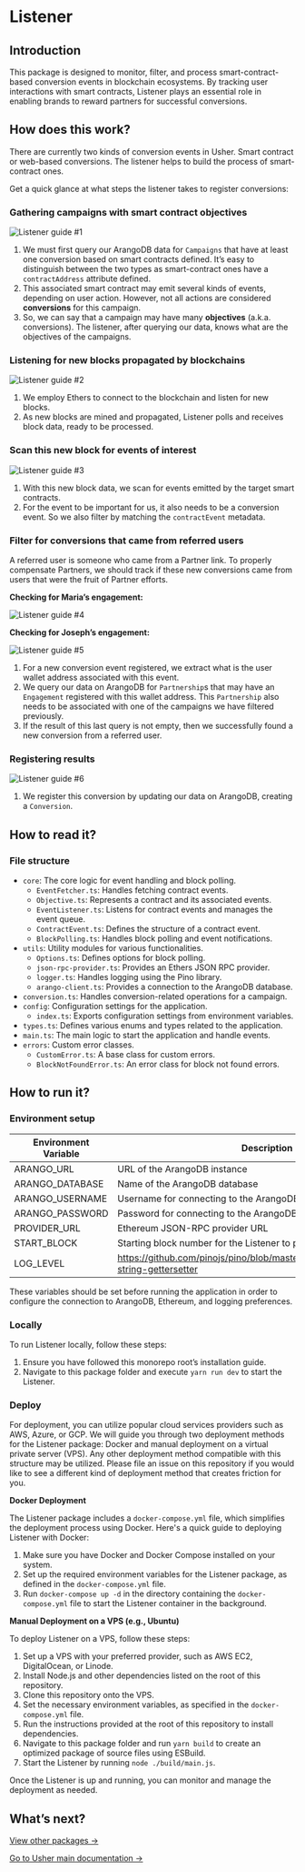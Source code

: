 # Listener

## Introduction

This package is designed to monitor, filter, and process smart-contract-based conversion events in blockchain ecosystems. By tracking user interactions with smart contracts, Listener plays an essential role in enabling brands to reward partners for successful conversions.

## How does this work?

There are currently two kinds of conversion events in Usher. Smart contract or web-based conversions. The listener helps to build the process of smart-contract ones.

Get a quick glance at what steps the listener takes to register conversions:

### Gathering campaigns with smart contract objectives

![Listener guide #1](../../images/docs/listener/ListenerStep1.png)

1. We must first query our ArangoDB data for `Campaigns` that have at least one conversion based on smart contracts defined. It’s easy to distinguish between the two types as smart-contract ones have a  `contractAddress` attribute defined.
2. This associated smart contract may emit several kinds of events, depending on user action. However, not all actions are considered **conversions** for this campaign.
3. So, we can say that a campaign may have many **objectives** (a.k.a. conversions). The listener, after querying our data, knows what are the objectives of the campaigns.

### Listening for new blocks propagated by blockchains

![Listener guide #2](../../images/docs/listener/ListenerStep2.png)

1. We employ Ethers to connect to the blockchain and listen for new blocks.
2. As new blocks are mined and propagated, Listener polls and receives block data, ready to be processed.

### Scan this new block for events of interest

![Listener guide #3](../../images/docs/listener/ListenerStep3.png)

1. With this new block data, we scan for events emitted by the target smart contracts.
2. For the event to be important for us, it also needs to be a conversion event. So we also filter by matching the `contractEvent` metadata.

### Filter for conversions that came from referred users

A referred user is someone who came from a Partner link. To properly compensate Partners, we should track if these new conversions came from users that were the fruit of Partner efforts.

**Checking for Maria’s engagement:**

![Listener guide #4](../../images/docs/listener/ListenerStep4.png)

**Checking for Joseph’s engagement:**

![Listener guide #5](../../images/docs/listener/ListenerStep5.png)

1. For a new conversion event registered, we extract what is the user wallet address associated with this event.
2. We query our data on ArangoDB for `Partnership`s that may have an `Engagement` registered with this wallet address. This `Partnership` also needs to be associated with one of the campaigns we have filtered previously.
3. If the result of this last query is not empty, then we successfully found a new conversion from a referred user.

### Registering results

![Listener guide #6](../../images/docs/listener/ListenerStep6.png)

1. We register this conversion by updating our data on ArangoDB, creating a `Conversion`.

## How to read it?

### File structure

- `core`: The core logic for event handling and block polling.
	- `EventFetcher.ts`: Handles fetching contract events.
	- `Objective.ts`: Represents a contract and its associated events.
	- `EventListener.ts`: Listens for contract events and manages the event queue.
	- `ContractEvent.ts`: Defines the structure of a contract event.
	- `BlockPolling.ts`: Handles block polling and event notifications.
- `utils`: Utility modules for various functionalities.
	- `Options.ts`: Defines options for block polling.
	- `json-rpc-provider.ts`: Provides an Ethers JSON RPC provider.
	- `logger.ts`: Handles logging using the Pino library.
	- `arango-client.ts`: Provides a connection to the ArangoDB database.
- `conversion.ts`: Handles conversion-related operations for a campaign.
- `config`: Configuration settings for the application.
	- `index.ts`: Exports configuration settings from environment variables.
- `types.ts`: Defines various enums and types related to the application.
- `main.ts`: The main logic to start the application and handle events.
- `errors`: Custom error classes.
	- `CustomError.ts`: A base class for custom errors.
	- `BlockNotFoundError.ts`: An error class for block not found errors.

## How to run it?

### Environment setup

| Environment Variable | Description | Default Value |
| --- | --- | --- |
| ARANGO_URL | URL of the ArangoDB instance |  |
| ARANGO_DATABASE | Name of the ArangoDB database |  |
| ARANGO_USERNAME | Username for connecting to the ArangoDB instance |  |
| ARANGO_PASSWORD | Password for connecting to the ArangoDB instance |  |
| PROVIDER_URL | Ethereum JSON-RPC provider URL |  |
| START_BLOCK | Starting block number for the Listener to process |  |
| LOG_LEVEL | https://github.com/pinojs/pino/blob/master/docs/api.md#loggerlevel-string-gettersetter | debug |

These variables should be set before running the application in order to configure the connection to ArangoDB, Ethereum, and logging preferences.

### Locally

To run Listener locally, follow these steps:

1. Ensure you have followed this monorepo root’s installation guide.
2. Navigate to this package folder and execute `yarn run dev` to start the Listener.

### Deploy

For deployment, you can utilize popular cloud services providers such as AWS, Azure, or GCP. We will guide you through two deployment methods for the Listener package: Docker and manual deployment on a virtual private server (VPS). Any other deployment method compatible with this structure may be utilized. Please file an issue on this repository if you would like to see a different kind of deployment method that creates friction for you.

**Docker Deployment**

The Listener package includes a `docker-compose.yml` file, which simplifies the deployment process using Docker. Here's a quick guide to deploying Listener with Docker:

1. Make sure you have Docker and Docker Compose installed on your system.
2. Set up the required environment variables for the Listener package, as defined in the `docker-compose.yml` file.
3. Run `docker-compose up -d` in the directory containing the `docker-compose.yml` file to start the Listener container in the background.

**Manual Deployment on a VPS (e.g., Ubuntu)**

To deploy Listener on a VPS, follow these steps:

1. Set up a VPS with your preferred provider, such as AWS EC2, DigitalOcean, or Linode.
2. Install Node.js and other dependencies listed on the root of this repository.
3. Clone this repository onto the VPS.
4. Set the necessary environment variables, as specified in the `docker-compose.yml` file.
5. Run the instructions provided at the root of this repository to install dependencies.
6. Navigate to this package folder and run `yarn build` to create an optimized package of source files using ESBuild.
7. Start the Listener by running `node ./build/main.js`.

Once the Listener is up and running, you can monitor and manage the deployment as needed.

## What’s next?

[View other packages →](../)

[Go to Usher main documentation →](https://docs.usher.so/)
